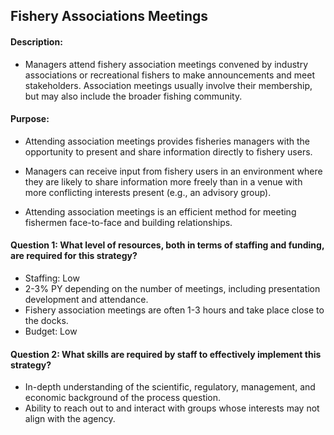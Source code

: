 ## Fishery Associations Meetings
#### Description: 
- Managers attend fishery association meetings convened by industry associations or recreational fishers to make announcements and meet stakeholders. Association meetings usually involve their membership, but may also include the broader fishing community. 

#### Purpose:
-   Attending association meetings provides fisheries managers with the opportunity to present and share information directly to fishery users.

-   Managers can receive input from fishery users in an environment where they are likely to share information more freely than in a venue with more conflicting interests present (e.g., an advisory group).

-   Attending association meetings is an efficient method for meeting fishermen face-to-face and building relationships.

#### Question 1: What level of resources, both in terms of staffing and funding, are required for this strategy?
-   Staffing: Low
  -   2-3% PY depending on the number of meetings, including presentation development and attendance. 
  -   Fishery association meetings are often 1-3 hours and take place close to the docks.
-   Budget: Low

#### Question 2: What skills are required by staff to effectively implement this strategy?
-   In-depth understanding of the scientific, regulatory, management, and economic background of the process question.
-   Ability to reach out to and interact with groups whose interests may not align with the agency.


